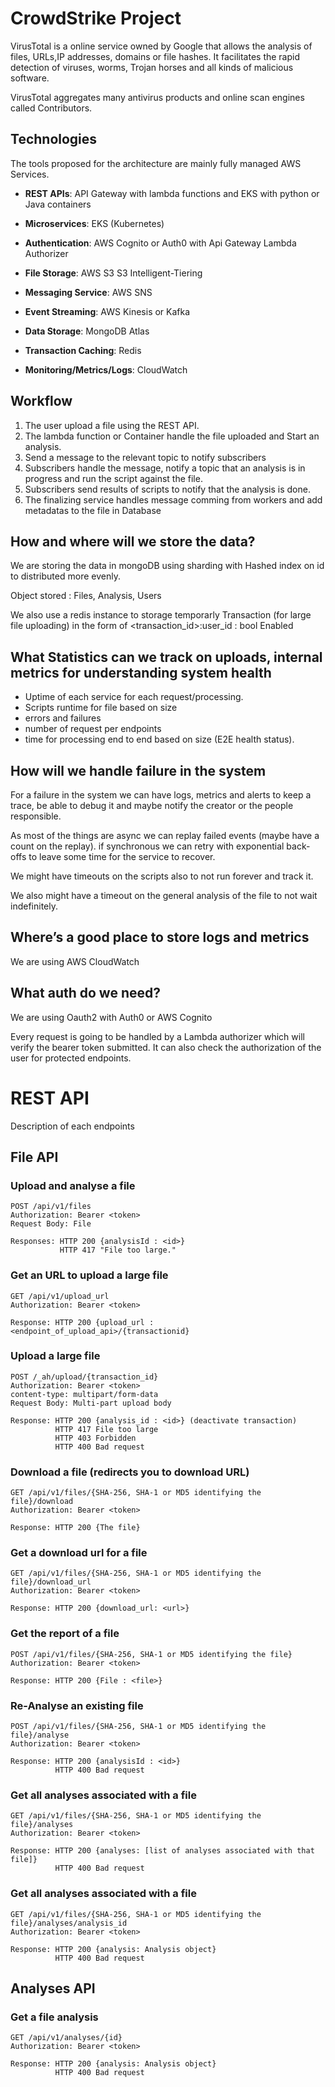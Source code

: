 # CrowdStrike Project

VirusTotal is a online service owned by Google that allows the analysis of files, URLs,IP addresses, domains or file hashes. It facilitates the rapid detection of viruses, worms, Trojan horses and all kinds of malicious software.

VirusTotal aggregates many antivirus products and online scan engines called Contributors.

## Technologies

The tools proposed for the architecture are mainly fully managed AWS Services.

- **REST APIs**: API Gateway with lambda functions and EKS with python or Java containers

- **Microservices**: EKS (Kubernetes)

- **Authentication**: AWS Cognito or Auth0 with Api Gateway Lambda Authorizer

- **File Storage**: AWS S3 S3 Intelligent-Tiering

- **Messaging Service**: AWS SNS

- **Event Streaming**: AWS Kinesis or Kafka

- **Data Storage**: MongoDB Atlas

- **Transaction Caching**: Redis

- **Monitoring/Metrics/Logs**: CloudWatch

## Workflow


1. The user upload a file using the REST API. 
2. The lambda function or Container handle the file uploaded and Start an analysis.
3. Send a message to the relevant topic to notify subscribers
4. Subscribers handle the message, notify a topic that an analysis is in progress and run the script against the file.
5. Subscribers send results of scripts to notify that the analysis is done.
6. The finalizing service handles message comming from workers and add metadatas to the file in Database

## 	How and where will we store the data?

We are storing the data in mongoDB using sharding with Hashed index on id to distributed more evenly.

Object stored : Files, Analysis, Users

We also use a redis instance to storage temporarly Transaction (for large file uploading) in the form of <transaction_id>:user_id : bool Enabled

##	What Statistics can we track on uploads, internal metrics for understanding system health

- Uptime of each service for each request/processing.
- Scripts runtime for file based on size
- errors and failures
- number of request per endpoints
- time for processing end to end based on size (E2E health status).

## How will we handle failure in the system

For a failure in the system we can have logs, metrics and alerts to keep a trace, be able to debug it and maybe notify the creator or the people responsible.

As most of the things are async we can replay failed events (maybe have a count on the replay). if synchronous we can retry with exponential back-offs to leave some time for the service to recover.

We might have timeouts on the scripts also to not run forever and track it.

We also might have a timeout on the general analysis of the file to not wait indefinitely.

##  Where’s a good place to store logs and metrics

We are using AWS CloudWatch

## What auth do we need? 

We are using Oauth2 with Auth0 or AWS Cognito

Every request is going to be handled by a Lambda authorizer which will verify the bearer token submitted. It can also check the authorization of the user for protected endpoints.

# REST API

Description of each endpoints

## File API

### Upload and analyse a file

```
POST /api/v1/files
Authorization: Bearer <token>
Request Body: File
```
```
Responses: HTTP 200 {analysisId : <id>}
		   HTTP 417 "File too large."
```
### Get an URL to upload a large file

```
GET /api/v1/upload_url
Authorization: Bearer <token>
```
```
Response: HTTP 200 {upload_url : <endpoint_of_upload_api>/{transactionid}
```


### Upload a large file

```
POST /_ah/upload/{transaction_id}
Authorization: Bearer <token>
content-type: multipart/form-data
Request Body: Multi-part upload body 
```
```
Response: HTTP 200 {analysis_id : <id>} (deactivate transaction)
 	      HTTP 417 File too large
 	      HTTP 403 Forbidden
 	      HTTP 400 Bad request
```

### Download a file (redirects you to download URL)

```
GET /api/v1/files/{SHA-256, SHA-1 or MD5 identifying the file}/download 
Authorization: Bearer <token>
```
```
Response: HTTP 200 {The file}
```

### Get a download url for a file

```
GET /api/v1/files/{SHA-256, SHA-1 or MD5 identifying the file}/download_url 
Authorization: Bearer <token>
```
```
Response: HTTP 200 {download_url: <url>}
```

### Get the report of a file

```
POST /api/v1/files/{SHA-256, SHA-1 or MD5 identifying the file}
Authorization: Bearer <token>
```
```
Response: HTTP 200 {File : <file>}
```

### Re-Analyse an existing file

```
POST /api/v1/files/{SHA-256, SHA-1 or MD5 identifying the file}/analyse
Authorization: Bearer <token>
```
```
Response: HTTP 200 {analysisId : <id>}
          HTTP 400 Bad request
```

### Get all analyses associated with a file

```
GET /api/v1/files/{SHA-256, SHA-1 or MD5 identifying the file}/analyses
Authorization: Bearer <token>
```
```
Response: HTTP 200 {analyses: [list of analyses associated with that file]}
          HTTP 400 Bad request
```

### Get all analyses associated with a file

```
GET /api/v1/files/{SHA-256, SHA-1 or MD5 identifying the file}/analyses/analysis_id
Authorization: Bearer <token>
```
```
Response: HTTP 200 {analysis: Analysis object}
          HTTP 400 Bad request
```

## Analyses API

### Get a file analysis

```
GET /api/v1/analyses/{id}
Authorization: Bearer <token>
```
```
Response: HTTP 200 {analysis: Analysis object}
          HTTP 400 Bad request
```